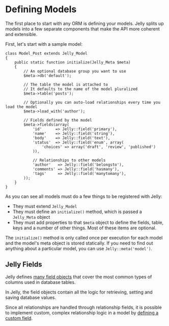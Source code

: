 # Defining Models

The first place to start with any ORM is defining your models. Jelly splits up
models into a few separate components that make the API more coherent and
extensible.

First, let's start with a sample model:

	class Model_Post extends Jelly_Model
	{
		public static function initialize(Jelly_Meta $meta)
		{
			// An optional database group you want to use
			$meta->db('default');
			
			// The table the model is attached to
			// It defaults to the name of the model pluralized
			$meta->table('posts');

			// Optionally you can auto-load relationships every time you load the model
			$meta->load_with('author');
		
			// Fields defined by the model
			$meta->fields(array(
				'id'      => Jelly::field('primary'),
				'name'    => Jelly::field('string'),
				'body'    => Jelly::field('text'),
				'status'  => Jelly::field('enum', array(
					'choices' => array('draft', 'review', 'published')
				)),
				
				// Relationships to other models
				'author'   => Jelly::field('belongsto'),
				'comments' => Jelly::field('hasmany'),
				'tags'     => Jelly::field('manytomany'),
			));
		}
	}

As you can see all models must do a few things to be registered with Jelly:

 * They must extend `Jelly_Model`
 * They must define an `initialize()` method, which is passed a `Jelly_Meta` object
 * They must add properties to that `$meta` object to define the fields, table, keys and a number of other things. Most of these items are optional.

The `initialize()` method is only called once per execution for each model and the model's meta object is stored statically. If you need to find out anything about a particular model, you can use `Jelly::meta('model')`.

## Jelly Fields

Jelly defines [many field objects](field-types) that cover the most common types of columns used in database tables.

In Jelly, the field objects contain all the logic for retrieving, setting and saving database values.

Since all relationships are handled through relationship fields, it is possible to implement custom, complex relationship
logic in a model by [defining a custom field](extending-field).